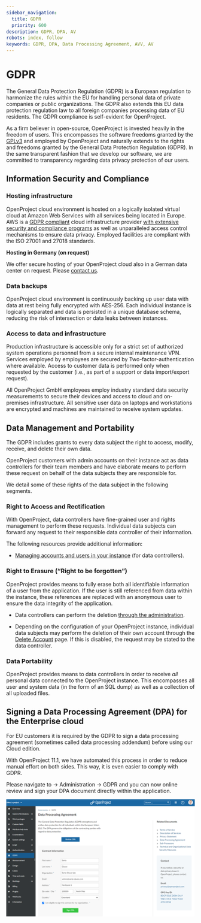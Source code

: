 ```yaml
---
sidebar_navigation:
  title: GDPR
  priority: 600
description: GDPR, DPA, AV
robots: index, follow
keywords: GDPR, DPA, Data Processing Agreement, AVV, AV
---
```


# GDPR

The General Data Protection Regulation (GDPR) is a European regulation to harmonize the rules within the EU for handling personal  data of private companies or public organizations. The GDPR also extends this EU data protection regulation law to all foreign companies  processing data of EU residents. The GDPR compliance is self-evident for OpenProject.

As a firm believer in open-source, OpenProject is invested heavily in the freedom of users. This encompasses the software freedoms granted by the [GPLv3](https://www.gnu.org/licenses/quick-guide-gplv3.en.html) and employed by OpenProject and naturally extends to the rights and  freedoms granted by the General Data Protection Regulation (GDPR). In  the same transparent fashion that we develop our software, we are  committed to transparency regarding data privacy protection of our users.

## Information Security and Compliance

### Hosting infrastructure

OpenProject cloud environment is hosted on a logically isolated virtual cloud at Amazon Web Services with all services being located in Europe. AWS is a [GDPR compliant](https://aws.amazon.com/compliance/gdpr-center/) cloud infrastructure provider [with extensive security and compliance programs](https://aws.amazon.com/security/) as well as unparalleled access control mechanisms to ensure data privacy. Employed facilities are compliant with the ISO 27001 and 27018 standards.

**Hosting in Germany (on request)**

We offer secure hosting of your OpenProject cloud also in a German data center on request. Please [contact us](https://www.openproject.org/contact-us/).

### Data backups

OpenProject cloud environment is continuously backing up user data with data at rest being fully encrypted with AES-256. Each individual instance is logically separated and data is persisted in a unique database schema, reducing the risk of intersection or data leaks between instances.

### Access to data and infrastructure

Production infrastructure is accessible only for a strict set of authorized system operations personnel from a secure internal maintenance VPN. Services employed by employees are secured by Two-factor-authentication where available. Access to customer data is performed only when requested by the customer (i.e., as part of a support or data import/export request).

All OpenProject GmbH employees employ industry standard data security measurements to secure their devices and access to cloud and on-premises infrastructure. All sensitive user data on laptops and workstations are encrypted and machines are maintained to receive system updates.

## Data Management and Portability

The GDPR includes grants to every data subject the right to access, modify, receive, and delete their own data. 

OpenProject customers with admin accounts on their instance act as data controllers for their team members and have elaborate means to perform these request on behalf of the data subjects they are responsible for.

We detail some of these rights of the data subject in the following segments.

### Right to Access and Rectification

With OpenProject, data controllers have fine-grained user and rights management to perform these requests. Individual data subjects can forward any request to their responsible data controller of their information.

The following resources provide additional information:

- [Managing accounts and users in your instance](../../../system-admin-guide/users-permissions/) (for data controllers).

### Right to Erasure (“Right to be forgotten”)

OpenProject provides means to fully erase both all identifiable information of a user from the application. If the user is still referenced from data within the instance, these references are replaced with an anonymous user to ensure the data integrity of the application.

- Data controllers can perform the deletion [through the administration](../../../system-admin-guide/users-permissions/users/).

- Depending on the configuration of your OpenProject instance, individual data subjects may perform the deletion of their own account through the [Delete Account](../../../getting-started/my-account/) page. If this is disabled, the request may be stated to the data controller.

### Data Portability

OpenProject provides means to data controllers in order to receive *all* personal data connected to the OpenProject instance. This encompasses all user and system data (in the form of an SQL dump) as well as a collection of all uploaded files.

## Signing a Data Processing Agreement (DPA) for the Enterprise cloud

For EU customers it is required by the GDPR to sign a data processing agreement (sometimes called data processing addendum) before using our Cloud edition.

With OpenProject 11.1, we have automated this process in order to reduce manual  effort on both sides. This way, it is even easier to comply with GDPR.  

Please navigate to -> Administration -> GDPR and you can now online review and sign your DPA document directly within the application.

![OpenProject DPA](DPA.png)